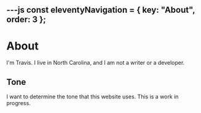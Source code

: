 ---js
const eleventyNavigation = {
	key: "About",
	order: 3
};
---
# About

I'm Travis. I live in North Carolina, and I am not a writer or a developer.  
## Tone 
I want to determine the tone that this website uses. This is a work in progress.